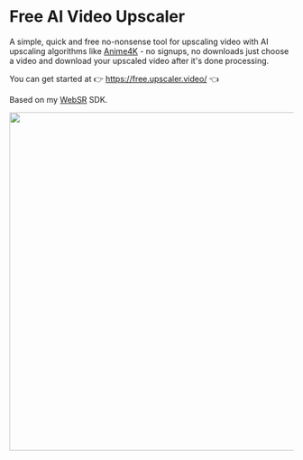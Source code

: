 # Free AI Video Upscaler

A simple, quick and free no-nonsense tool for upscaling video with AI upscaling algorithms like [Anime4K](https://github.com/bloc97/Anime4K) - no signups, no downloads just choose a video and download your upscaled video after it's done processing.

You can get started at 👉 https://free.upscaler.video/ 👈

Based on my [WebSR](https://github.com/sb2702/websr) SDK.

<img src="https://github.com/sb2702/free-ai-video-upscaler/assets/5678502/60ed1132-b21d-4ecf-917d-f4ae831bb91c"  width="600" />

